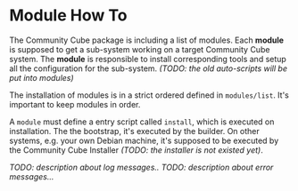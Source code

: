Module How To
=============
The Community Cube package is including a list of modules. Each **module** is supposed to get a sub-system working on
a target Community Cube system. The **module** is responsible to install corresponding tools and setup all the
configuration for the sub-system. *(TODO: the old auto-scripts will be put into modules)*

The installation of modules is in a strict ordered defined in `modules/list`. It's important to keep modules in order.

A `module` must define a entry script called `install`, which is executed on installation. The the bootstrap, it's
executed by the builder. On other systems, e.g. your own Debian machine, it's supposed to be executed by the
Community Cube Installer *(TODO: the installer is not existed yet)*.

*TODO: description about log messages..*
*TODO: description about error messages...*

